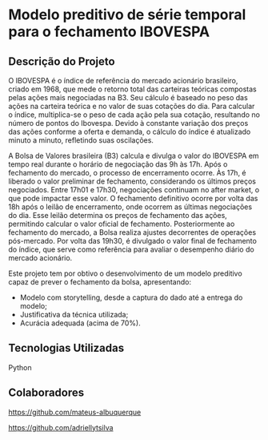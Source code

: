 # Modelo preditivo de série temporal para o fechamento IBOVESPA

## Descrição do Projeto

O IBOVESPA é o índice de referência do mercado acionário brasileiro, criado em 1968, que mede o retorno total das carteiras teóricas compostas pelas ações mais negociadas na B3. Seu cálculo é baseado no peso das ações na carteira teórica e no valor de suas cotações do dia.
Para calcular o índice, multiplica-se o peso de cada ação pela sua cotação, resultando no número de pontos do Ibovespa. Devido à constante variação dos preços das ações conforme a oferta e demanda, o cálculo do índice é atualizado minuto a minuto, refletindo suas oscilações.

A Bolsa de Valores brasileira (B3) calcula e divulga o valor do IBOVESPA em tempo real durante o horário de negociação das 9h às 17h. Após o fechamento do mercado, o processo de encerramento ocorre. Às 17h, é liberado o valor preliminar de fechamento, considerando os últimos preços negociados. Entre 17h01 e 17h30, negociações continuam no after market, o que pode impactar esse valor.
O fechamento definitivo ocorre por volta das 18h após o leilão de encerramento, onde ocorrem as últimas negociações do dia. Esse leilão determina os preços de fechamento das ações, permitindo calcular o valor oficial de fechamento.
Posteriormente ao fechamento do mercado, a Bolsa realiza ajustes decorrentes de operações pós-mercado. Por volta das 19h30, é divulgado o valor final de fechamento do índice, que serve como referência para avaliar o desempenho diário do mercado acionário.

Este projeto tem por obtivo o desenvolvimento de um modelo preditivo capaz de prever o fechamento da bolsa, apresentando:

- Modelo com storytelling, desde a captura do dado até a entrega do modelo;
- Justificativa da técnica utilizada;
- Acurácia adequada (acima de 70%).

## Tecnologias Utilizadas

Python

## Colaboradores 

https://github.com/mateus-albuquerque

https://github.com/adriellytsilva
